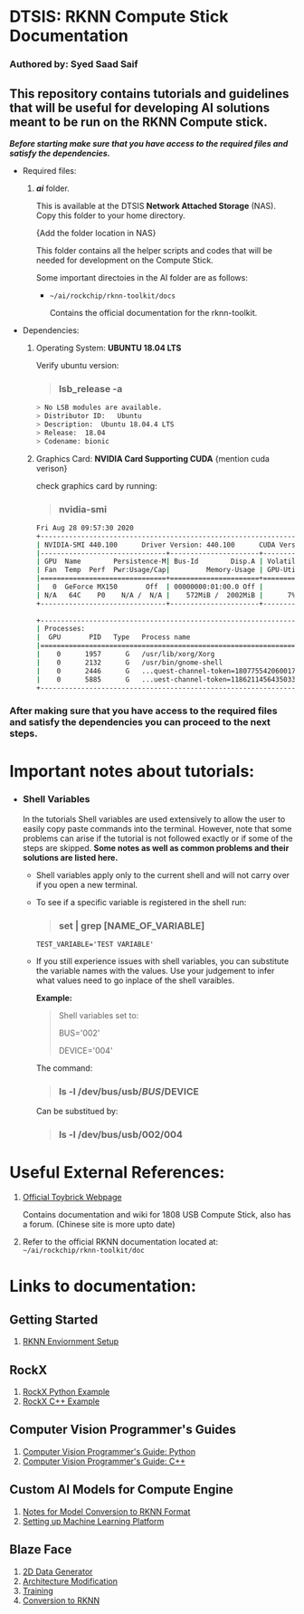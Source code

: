 # DTSIS: RKNN Compute Stick Documentation

### Authored by: **Syed Saad Saif**

## This repository contains tutorials and guidelines that will be useful for developing AI solutions meant to be run on the RKNN Compute stick.

_**Before starting make sure that you have access to the required files and satisfy the dependencies.**_

* Required files:

    1. _**ai**_ folder. 
    
        This is available at the DTSIS **Network Attached Storage** (NAS).  Copy this folder to your home directory.

        {Add the folder location in NAS} 

        This folder contains all the helper scripts and codes that will be needed for development on the Compute Stick.

        Some important directoies in the AI folder are as follows:

        * ```~/ai/rockchip/rknn-toolkit/docs```

            Contains the official documentation for the rknn-toolkit.

* Dependencies:

    1. Operating System: **UBUNTU 18.04 LTS**

        Verify ubuntu version:
 
        > ### lsb_release -a 

        ```bash
        > No LSB modules are available.  
        > Distributor ID:	Ubuntu  
        > Description:	Ubuntu 18.04.4 LTS  
        > Release:	18.04  
        > Codename:	bionic
        ```


    2. Graphics Card: **NVIDIA Card Supporting CUDA** {mention cuda verison}

        check graphics card by running:
        > ### nvidia-smi
        ```bash
        Fri Aug 28 09:57:30 2020       
        +-----------------------------------------------------------------------------+
        | NVIDIA-SMI 440.100      Driver Version: 440.100      CUDA Version: 10.2     |
        |-------------------------------+----------------------+----------------------+
        | GPU  Name        Persistence-M| Bus-Id        Disp.A | Volatile Uncorr. ECC |
        | Fan  Temp  Perf  Pwr:Usage/Cap|         Memory-Usage | GPU-Util  Compute M. |
        |===============================+======================+======================|
        |   0  GeForce MX150       Off  | 00000000:01:00.0 Off |                  N/A |
        | N/A   64C    P0    N/A /  N/A |    572MiB /  2002MiB |      7%      Default |
        +-------------------------------+----------------------+----------------------+
                                                                                    
        +-----------------------------------------------------------------------------+
        | Processes:                                                       GPU Memory |
        |  GPU       PID   Type   Process name                             Usage      |
        |=============================================================================|
        |    0      1957      G   /usr/lib/xorg/Xorg                           251MiB |
        |    0      2132      G   /usr/bin/gnome-shell                         208MiB |
        |    0      2446      G   ...quest-channel-token=1807755420600173261    73MiB |
        |    0      5885      G   ...uest-channel-token=11862114564350336331    36MiB |
        +-----------------------------------------------------------------------------+
        ```

### After making sure that you have access to the required files and satisfy the dependencies you can proceed to the next steps.

# Important notes about tutorials:

* ### Shell Variables

    In the tutorials Shell variables are used extensively to allow the user to easily copy paste commands into the terminal. However, note that some problems can arise if the tutorial is not followed exactly or if some of the steps are skipped. **Some notes as well as common problems and their solutions are listed here.**

    * Shell variables apply only to the current shell and will not carry over if you open a new terminal.

    * To see if a specific variable is registered in the shell run:

        > ### set | grep [NAME_OF_VARIABLE]

        ```
        TEST_VARIABLE='TEST VARIABLE'
        ```
    * If you still experience issues with shell variables, you can substitute the variable names with the values. Use your judgement to infer what values need to go inplace of the shell varaibles.

        **Example:**
        
        > Shell variables set to:
        >
        > BUS='002'
        > 
        > DEVICE='004'

        The command:

        > ### ls -l /dev/bus/usb/$BUS/$DEVICE

        Can be substitued by:

         > ### ls -l /dev/bus/usb/002/004


# Useful External References:

1. [Official Toybrick Webpage](https://t.rock-chips.com/en/portal.php)

    Contains documentation and wiki for 1808 USB Compute Stick, also has a forum. (Chinese site is more upto date)
2. Refer to the official RKNN documentation located at:
    ``` ~/ai/rockchip/rknn-toolkit/doc```


# Links to documentation:

## Getting Started
1. [RKNN Enviornment Setup](enviornment_setup.md)

## RockX 
1. [RockX Python Example](rockx_python_example.md)
1. [RockX C++ Example](rockx_cpp_example.md)

## Computer Vision Programmer's Guides
1. [Computer Vision Programmer's Guide: Python](python_programmers_guide.md)
1. [Computer Vision Programmer's Guide: C++](cpp_programmers_guide.md)

## Custom AI Models for Compute Engine
1. [Notes for Model Conversion to RKNN Format]()
1. [Setting up Machine Learning Platform]()

## Blaze Face
1. [2D Data Generator]()
1. [Architecture Modification]()
1. [Training]()
1. [Conversion to RKNN]()
